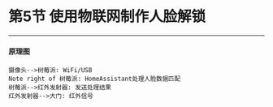 # 第5节 使用物联网制作人脸解锁

---

#### 原理图

```sequence
摄像头-->树莓派: WiFi/USB
Note right of 树莓派: HomeAssistant处理人脸数据匹配
树莓派-->红外发射器: 发送处理结果
红外发射器-->大门: 红外信号
```
